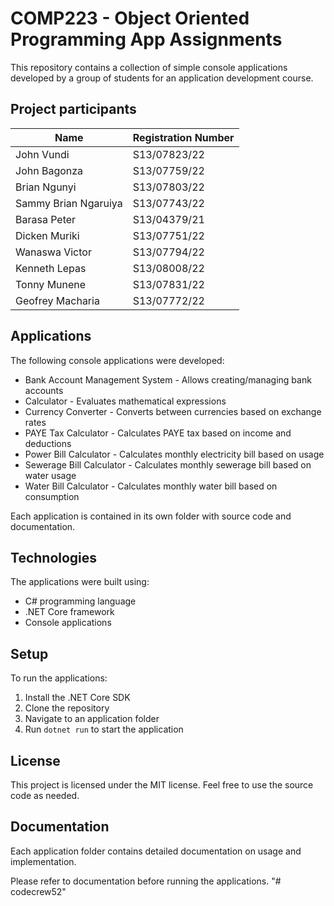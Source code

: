 # COMP223 - Object Oriented Programming App Assignments

This repository contains a collection of simple console applications developed by a group of students for an application development course.

## Project participants
| Name | Registration Number |
|--|--|
| John Vundi | S13/07823/22 |
| John Bagonza | S13/07759/22 | 
| Brian Ngunyi | S13/07803/22 |
| Sammy Brian Ngaruiya | S13/07743/22 |
| Barasa Peter | S13/04379/21 |
| Dicken Muriki | S13/07751/22 |
| Wanaswa Victor | S13/07794/22 |
| Kenneth Lepas| S13/08008/22 |  
| Tonny Munene | S13/07831/22 |
| Geofrey Macharia | S13/07772/22 |
## Applications

The following console applications were developed:

- Bank Account Management System - Allows creating/managing bank accounts 
- Calculator - Evaluates mathematical expressions
- Currency Converter - Converts between currencies based on exchange rates
- PAYE Tax Calculator - Calculates PAYE tax based on income and deductions  
- Power Bill Calculator - Calculates monthly electricity bill based on usage
- Sewerage Bill Calculator - Calculates monthly sewerage bill based on water usage
- Water Bill Calculator - Calculates monthly water bill based on consumption 

Each application is contained in its own folder with source code and documentation.

## Technologies

The applications were built using:

- C# programming language
- .NET Core framework
- Console applications

## Setup

To run the applications:

1. Install the .NET Core SDK
2. Clone the repository
3. Navigate to an application folder
4. Run `dotnet run` to start the application

## License

This project is licensed under the MIT license. Feel free to use the source code as needed.

## Documentation

Each application folder contains detailed documentation on usage and implementation.

Please refer to documentation before running the applications.
"# codecrew52" 
